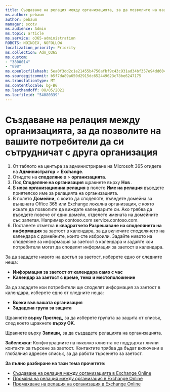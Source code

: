 ```yaml
---
title: Създаване на релация между организацията, за да позволите на вашите потребители да си сътрудничат с друга организация
ms.author: pebaum
author: pebaum
manager: scotv
ms.audience: Admin
ms.topic: article
ms.service: o365-administration
ROBOTS: NOINDEX, NOFOLLOW
localization_priority: Priority
ms.collection: Adm_O365
ms.custom:
- "3800014"
- "898"
ms.openlocfilehash: 5ea0f3dd2c1e21455b4750afbf9c43c931ad34bf357e94dd604ffe5bcdd2fa64
ms.sourcegitcommit: b5f7da89a650d2915dc652449623c78be6247175
ms.translationtype: MT
ms.contentlocale: bg-BG
ms.lasthandoff: 08/05/2021
ms.locfileid: "54080339"
---
```

# <a name="create-an-organization-relationship-to-allow-your-users-to-collaborate-with-another-organization"></a>Създаване на релация между организацията, за да позволите на вашите потребители да си сътрудничат с друга организация

1. От таблото на центъра за администриране на Microsoft 365 отидете на **Администратор** > **Exchange**.
2. Отидете на **споделяне в** > **организацията**.
3. Под **Споделяне на организация** щракнете върху **Нов** .
4. В **нова организационна релация** в полето **Име на релация** въведете приятелско име за релацията на организацията.
5. В полето **Домейни,** с които да споделяте, въведете домейна за външната Office 365 или Exchange локална организация, с която искате да позволите да виждате календарите си. Ако трябва да въведете повече от един домейн, отделете имената на домейните със запетая. Например contoso.com service.contoso.com.
6. Поставете отметка **в квадратчето Разрешаване на споделянето на информация** за заетост в календара, за да включите споделянето на календара с домейните, които сте изброили. Задайте нивото на споделяне за информация за заетост в календара и задайте кои потребители могат да споделят информация за заетост в календара.  

За да зададете нивото на достъп за заетост, изберете едно от следните неща:

- **Информация за заетост от календара само с час**
- **Календар за заетост с време, тема и местоположение**  

 За да зададете кои потребители ще споделят информация за заетост в календара, изберете едно от следните неща:

- **Всеки във вашата организация**
- **Зададена група за защита**  

Щракнете **върху Преглед,** за да изберете групата за защита от списък, след което щракнете **върху OK**.

Щракнете върху **Запиши,** за да създадете релацията на организацията.  

**Забележка:** Конфигурациите на няколко клиента не поддържат лични контакти за търсене за заетост. Контактите трябва да бъдат включени в глобалния адресен списък, за да работи търсенето за заетост.

**За пълно разбиране на тази тема прочетете:**

- [Създаване на релация между организацията в Exchange Online](https://docs.microsoft.com/exchange/sharing/organization-relationships/create-an-organization-relationship)
- [Промяна на релация между организация в Exchange Online](https://docs.microsoft.com/exchange/sharing/organization-relationships/modify-an-organization-relationship)
- [Премахване на релация на организация в Exchange Online](https://docs.microsoft.com/exchange/sharing/organization-relationships/remove-an-organization-relationship)
